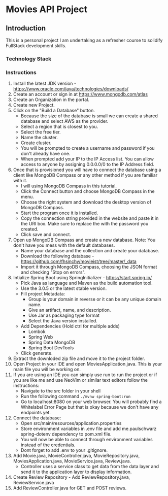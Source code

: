 # Movies API Project

## Introduction

This is a personal project I am undertaking as a refresher course to solidify FullStack development skills.

### Technology Stack

### Instructions

1. Install the latest JDK version - https://www.oracle.com/java/technologies/downloads/
2. Create an account or sign in at https://www.mongodb.com/atlas
3. Create an Organization in the portal.
4. Create new Project.
5. Click on the "Build a Database" button.
   - Because the size of the database is small we can create a shared database and select AWS as the provider.
   - Select a region that is closest to you.
   - Select the free tier.
   - Name the cluster.
   - Create cluster.
   - You will be prompted to create a username and password if you don't already have one.
   - When prompted add your IP to the IP Access list. You can allow access to anyone by assigning 0.0.0.0/0 to the IP Address field.
6. Once that is provisioned you will have to connect the database using a client like MongoDB Compass or any other method if you are familiar with it.
   - I will using MongoDB Compass in this tutorial.
   - Click the Connect button and choose MongoDB Compass in the menu.
   - Choose the right system and download the desktop version of MongoDB Compass.
   - Start the program once it is installed.
   - Copy the connection string provided in the website and paste it in the URI box. Make sure to replace the <password> with the password you created.
   - Click save and connect.
7. Open up MongoDB Compass and create a new database. Note: You don't have you mess with the default databases.
   - Name your database and the collection and create your database.
   - Download the following database - https://github.com/fhsinchy/movieist/tree/master/_data
   - Import it through MongoDB Compass, choosing the JSON format and checking "Stop on errors".
8. Intialize Spring Boot using SpringInitializer - https://start.spring.io/
   - Pick Java as language and Maven as the build automation tool.
   - Use the 3.0.5 or the latest stable version.
   - Fill project Metadata:
     - Group is your domain in reverse or it can be any unique domain name.
     - Give an artifact, name, and description.
     - Use Jar as packaging type format
     - Select the Java version installed.
   - Add Dependencies (Hold ctrl for multiple adds)
     - Lombok
     - Spring Web
     - Spring Data MongoDB
     - Spring Boot DevTools
   - Click generate.
9. Extract the downloded zip file and move it to the project folder.
10. Open Project in your IDE and open MoviesApplication.java. This is your main file you will be working on.
11. If you are using an IDE you can simply use run to run the project or if you are like me and use NeoVim or similar text editors follow the instructions:
    - Navigate to the src folder in your shell
    - Run the following command `./mvnw spring-boot:run`
    - Go to localhost:8080 on your web browser. You will probably find a Whitelabel Error Page but that is okay because we don't have any endpoints yet.
12. Connect the database:
    - Open src/main/resources/application.properties
    - Store environment variables in .env file and add me.paulschwarz spring-dotenv dependency to pom.xml file.
    - You will now be able to connect through environment variables instead of the credentials.
    - Dont forget to add .env to your .gitignore.
13. Add Movie.java, MovieController.java, MovieRepository.java, MoviesApplication.java, MovieService.java, Review.java.
    - Controller uses a service class to get data from the data layer and send it to the application layer to display information.
14. Create Review Repository - Add ReviewRepository.java, ReviewService.java
15. Add ReviewController.java for GET and POST reviews.
